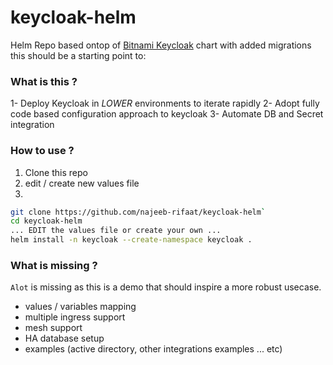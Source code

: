 # keycloak-helm
Helm Repo based ontop of [Bitnami Keycloak](https://github.com/bitnami/charts/tree/main/bitnami/keycloak/) chart with added migrations this should be a starting point to: 

### What is this ?
1- Deploy Keycloak in *LOWER* environments to iterate rapidly
2- Adopt fully code based configuration approach to keycloak
3- Automate DB and Secret integration

### How to use ?
1. Clone this repo 
2. edit / create new values file
3.
```sh
git clone https://github.com/najeeb-rifaat/keycloak-helm`
cd keycloak-helm
... EDIT the values file or create your own ... 
helm install -n keycloak --create-namespace keycloak .
```

### What is missing ?
`Alot` is missing as this is a demo that should inspire a more robust usecase.
  - values / variables mapping
  - multiple ingress support
  - mesh support
  - HA database setup
  - examples (active directory, other integrations examples ... etc)
